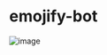 ﻿# emojify-bot
![image](https://user-images.githubusercontent.com/61446939/148185712-cf12e678-36fe-4150-b9e4-4fc3639aca92.png)
